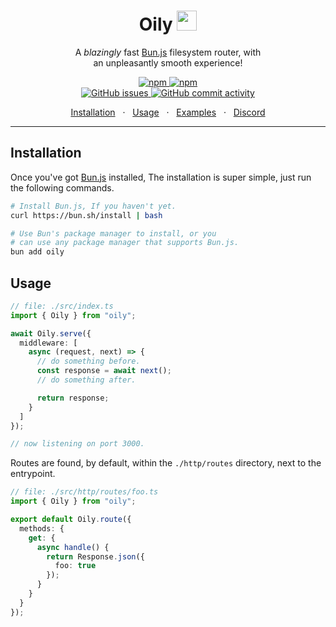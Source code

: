 <div align="center">
  <h1>Oily <img width="32" src="https://bun.sh/logo.svg"/></h1>
  <p>A <i>blazingly</i> fast <a href="https://bun.sh">Bun.js</a> filesystem router, with</br> an unpleasantly smooth experience!</p>
  <p>
    <a href="https://npm.im/oily">
      <img alt="npm" src="https://img.shields.io/npm/v/oily">
      <img alt="npm" src="https://img.shields.io/npm/dm/oily">
    </a></br>
    <a href="https://github.com/ariesclark/oily.js">
      <img alt="GitHub issues" src="https://img.shields.io/github/issues/ariesclark/oily.js">
      <img alt="GitHub commit activity" src="https://img.shields.io/github/commit-activity/m/ariesclark/oily.js">
    </a>
  </p> 
  <span>
		<a href="#installation">Installation</a>
		<span>&nbsp;&nbsp;·&nbsp;&nbsp;</span>
		<a href="#usage">Usage</a>
    <span>&nbsp;&nbsp;·&nbsp;&nbsp;</span>
		<a href="/examples">Examples</a>
		<span>&nbsp;&nbsp;·&nbsp;&nbsp;</span>
		<a href="https://discord.gg/rj3YQQu">Discord</a>
	</span>
 
</div>

<hr>


## Installation


Once you've got [Bun.js](https://bun.sh/) installed, The installation is super simple, just run the following commands.
```bash
# Install Bun.js, If you haven't yet.
curl https://bun.sh/install | bash

# Use Bun's package manager to install, or you
# can use any package manager that supports Bun.js.
bun add oily
```

## Usage
```ts
// file: ./src/index.ts
import { Oily } from "oily";

await Oily.serve({
  middleware: [
    async (request, next) => {
      // do something before.
      const response = await next();
      // do something after.

      return response;
    }
  ]
});

// now listening on port 3000.
```

Routes are found, by default, within the ``./http/routes`` directory, next to the entrypoint.
```ts
// file: ./src/http/routes/foo.ts
import { Oily } from "oily";

export default Oily.route({
  methods: {
    get: {
      async handle() {
        return Response.json({
          foo: true
        });
      }
    }
  }
});
```
